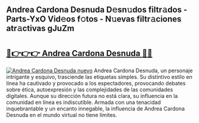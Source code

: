 ## Andrea Cardona Desnuda D𝚎sn𝚞dos filtr𝚊dos - Parts-YxO Vid𝚎os f𝚘tos - N𝚞evas filtr𝚊ciones atr𝚊ctivas gJuZm

# <h2><a href="http://mbcbol.tromn.icu/?c=Andrea+Cardona+Desnuda">🔗👉👉👉 Andrea Cardona Desnuda 🔗🔗</a></h2>

[![Andrea Cardona Desnuda nuevo](https://i.imgur.com/pEAQMta.gif)](http://mbcbol.tromn.icu/?c=Andrea+Cardona+Desnuda)
Andrea Cardona Desnuda, un personaje intrigante y esquivo, trasciende las etiquetas simples. Su distintivo estilo en línea ha cautivado y provocado a los espectadores, provocando debates sobre ética, autoexpresión y las complejidades de las comunidades digitales. Aunque su dirección futura no está clara, su influencia en la comunidad en línea es indiscutible. Armada con una tenacidad inquebrantable y un encanto innegable, la influencia de Andrea Cardona Desnuda en el mundo virtual no tiene límites.
